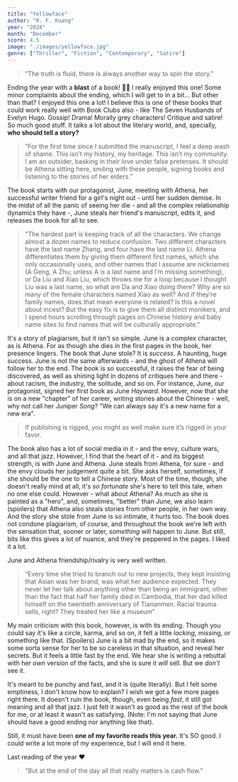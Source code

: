 ```yaml
---
title: "Yellowface"
author: "R. F. Kuang"
year: "2024"
month: "December"
score: 4.5
image: "./images/yellowface.jpg"
genre: ["Thriller", "Fiction", "Contemporary", "Satire"]
---
```


> “The truth is fluid, there is always another way to spin the story.”

Ending the year with a **blast** of a book! 🎉🥳
I really enjoyed this one! Some minor complaints about the ending, which I will get to in a bit... But other than that? I enjoyed this one a lot!
I believe this is one of these books that could work really well with Book Clubs also - like The Seven Husbands of Evelyn Hugo. Gossip! Drama! Morally grey characters! Critique and satire! So much good stuff. It talks a lot about the literary world, and, specially, **who should tell a story?**

> “For the first time since I submitted the manuscript, I feel a deep wash of shame. This isn’t my history, my heritage. This isn’t my community. I am an outsider, basking in their love under false pretenses. It should be Athena sitting here, smiling with these people, signing books and listening to the stories of her elders.”

The book starts with our protagonist, June, meeting with Athena, her successful writer friend for a girl's night out - until her sudden demise. In the midst of all the panic of seeing her die - and all the complex relationship dynamics they have -, June steals her friend's manuscript, edits it, and releases the book for all to see.

> "The hardest part is keeping track of all the characters. We change almost a dozen names to reduce confusion. Two different characters have the last name Zhang, and four have the last name Li. Athena differentiates them by giving them different first names, which she only occasionally uses, and other names that I assume are nicknames (A Geng, A Zhu; unless A is a last name and I’m missing something), or Da Liu and Xiao Liu, which throws me for a loop because I thought Liu was a last name, so what are Da and Xiao doing there? Why are so many of the female characters named Xiao as well? And if they’re family names, does that mean everyone is related? Is this a novel about incest? But the easy fix is to give them all distinct monikers, and I spend hours scrolling through pages on Chinese history and baby name sites to find names that will be culturally appropriate."

It's a story of plagiarism, but it isn't so simple. June is a complex character, as is Athena. For as though she dies in the first pages in the book, her presence lingers. The book that June stole? It is _success_. A haunting, huge success. June is not the same afterwards - and the ghost of Athena will follow her to the end. The book is so successful, it raises the fear of being discovered, as well as shining light in dozens of critiques here and there - about racism, the industry, the solitude, and so on. For instance, June, our protagonist, signed her first book as June _Hayward_. However, now that she is on a new "chapter" of her career, writing stories about the Chinese - well, why not call her Juniper _Song_? "We can always say it's a new name for a new era".

> If publishing is rigged, you might as well make sure it’s rigged in your favor.

The book also has a lot of social media in it - and the envy, culture wars, and all that jazz. However, I find that the heart of it - and its biggest strength, is with June and Athena. June steals from Athena, for sure - and the envy clouds her judgement quite a bit. She asks herself, sometimes, if she should be the one to tell a Chinese story. Most of the time, though, she doesn't really mind at all, it's _so fortunate_ she's here to tell this tale, when no one else could. However - what about Athena? As much as she is painted as a "hero", and, sometimes, "better" than June, we also learn (spoilers) that Athena also steals stories from other people, in her own way. And the story she stole from June is so intimate, it hurts too. The book does not condone plagiarism, of course, and throughout the book we're left with the sensation that, sooner or later, _something_ will happen to June. But still, bits like this gives a lot of nuance, and they're peppered in the pages. I liked it a lot.

June and Athena friendship/rivalry is very well written.

> “Every time she tried to branch out to new projects, they kept insisting that Asian was her brand, was what her audience expected. They never let her talk about anything other than being an immigrant, other than the fact that half her family died in Cambodia, that her dad killed himself on the twentieth anniversary of Tiananmen. Racial trauma sells, right? They treated her like a museum”

My main criticism with this book, however, is with its ending. Though you could say it's like a circle, karma, and so on, it felt a little _lacking_, missing, or something like that. (Spoilers) June is a bit mad by the end, so it makes some sorta sense for her to be so careless in that situation, and reveal her secrets. But it feels a little fast by the end. We hear she is writing a rebuttal with her _own_ version of the facts, and she is sure it _will_ sell. But we _don't_ see it.

It's meant to be punchy and fast, and it is (quite literally). But I felt some emptiness, I don't know how to explain? I wish we got a few more pages right there. It doesn't ruin the book, though, even being _fast_, it still got meaning and all that jazz. I just felt it wasn't as good as the rest of the book for me, or at least it wasn't as satisfying. (Note: I'm not saying that June should have a good ending nor anything like that).

Still, it must have been **one of my favorite reads this year.** It's SO good. I could write a lot more of my experience, but I will end it here.

Last reading of the year ❤️

> "But at the end of the day all that really matters is cash flow."
